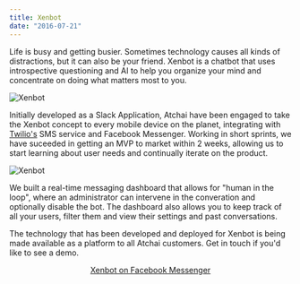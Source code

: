 ```yaml
---
title: Xenbot
date: "2016-07-21"
---
```


Life is busy and getting busier. Sometimes technology causes all kinds of distractions, but it can also be your friend. Xenbot is a chatbot that uses introspective questioning and AI to help you organize your mind and concentrate on doing what matters most to you.

![Xenbot](/img/mindbot.png)

Initially developed as a Slack Application, Atchai have been engaged to take the Xenbot concept to every mobile device on the planet, integrating with <a href="http://twilio.com">Twilio's</a> SMS service and Facebook Messenger.  Working in short sprints, we have suceeded in getting an MVP to market within 2 weeks, allowing us to start learning about user needs and continually iterate on the product.

![Xenbot](/images/mindbot_demo.mov.gif)

We built a real-time messaging dashboard that allows for "human in the loop", where an administrator can intervene in the converation and optionally disable the bot.  The dashboard also allows you to keep track of all your users, filter them and view their settings and past conversations.

The technology that has been developed and deployed for Xenbot is being made available as a platform to all Atchai customers.  Get in touch if you'd like to see a demo.



<p style="text-align: center;">
    <a href="https://www.messenger.com/t/1768606856517354">Xenbot on Facebook Messenger</a>
</p>
